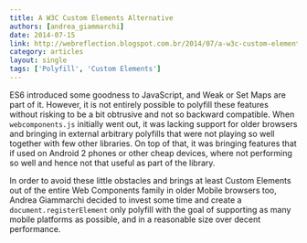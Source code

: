 ```yaml
---
title: A W3C Custom Elements Alternative
authors: [andrea_giammarchi]
date: 2014-07-15
link: http://webreflection.blogspot.com.br/2014/07/a-w3c-custom-elements-alternative.html
category: articles
layout: single
tags: ['Polyfill', 'Custom Elements']
---
```


ES6 introduced some goodness to JavaScript, and Weak or Set Maps are part of it. However, it is not entirely possible to polyfill these features without risking to be a bit obtrusive and not so backward compatible. When `webcomponents.js` initially went out, it was lacking support for older browsers and bringing in external arbitrary polyfills that were not playing so well together with few other libraries. On top of that, it was bringing features that if used on Android 2 phones or other cheap devices, where not performing so well and hence not that useful as part of the library.

In order to avoid these little obstacles and brings at least Custom Elements out of the entire Web Components family in older Mobile browsers too, Andrea Giammarchi decided to invest some time and create a `document.registerElement` only polyfill with the goal of supporting as many mobile platforms as possible, and in a reasonable size over decent performance.

<!-- Excerpt -->
